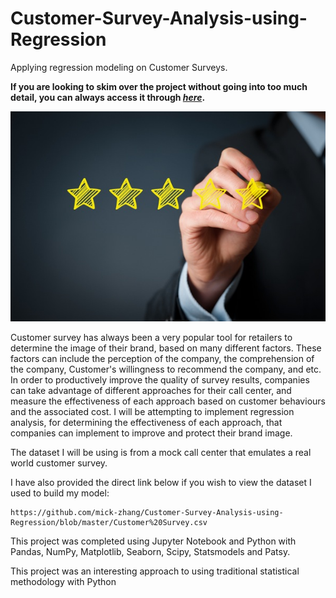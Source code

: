 # Customer-Survey-Analysis-using-Regression
Applying regression modeling on Customer Surveys.

**If you are looking to skim over the project without going into too much detail, you can always access it through [_here_](https://nbviewer.jupyter.org/github/mick-zhang/Customer-Survey-Analysis-using-Regression/blob/master/Customer%20Survey%20Github.ipynb?flush_cache=true).**

<img src="Customer%20Survey.jpg">

Customer survey has always been a very popular tool for retailers to determine the image of their brand, based on many different factors. These factors can include the perception of the company, the comprehension of the company, Customer's willingness to recommend the company, and etc. In order to productively improve the quality of survey results, companies can take advantage of different approaches for their call center, and measure the effectiveness of each approach based on customer behaviours and the associated cost. I will be attempting to implement regression analysis, for determining the effectiveness of each approach, that companies can implement to improve and protect their brand image.

The dataset I will be using is from a mock call center that emulates a real world customer survey.

I have also provided the direct link below if you wish to view the dataset I used to build my model:

    https://github.com/mick-zhang/Customer-Survey-Analysis-using-Regression/blob/master/Customer%20Survey.csv

This project was completed using Jupyter Notebook and Python with Pandas, NumPy, Matplotlib, Seaborn, Scipy, Statsmodels and Patsy.

This project was an interesting approach to using traditional statistical methodology with Python
